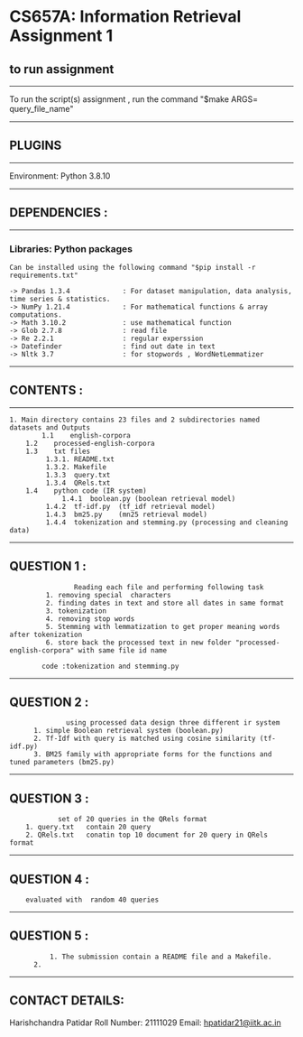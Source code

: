 #  CS657A: Information Retrieval Assignment 1


## to run assignment
------------------------

To run the script(s) assignment , run the command "$make ARGS= query_file_name"

----------
## PLUGINS
----------

Environment: Python 3.8.10  
   
---------------
## DEPENDENCIES :
---------------

### Libraries: Python packages  
    Can be installed using the following command "$pip install -r requirements.txt"  

    -> Pandas 1.3.4             : For dataset manipulation, data analysis, time series & statistics.
    -> NumPy 1.21.4             : For mathematical functions & array computations.
    -> Math 3.10.2              : use mathematical function
    -> Glob 2.7.8               : read file 
    -> Re 2.2.1                 : regular experssion 
    -> Datefinder               : find out date in text
    -> Nltk 3.7                 : for stopwords , WordNetLemmatizer

-----------
## CONTENTS :
-----------
   
	1. Main directory contains 23 files and 2 subdirectories named datasets and Outputs
	        1.1    english-corpora 
		1.2    processed-english-corpora
		1.3    txt files 
			 1.3.1. README.txt
			 1.3.2. Makefile
			 1.3.3  query.txt
			 1.3.4  QRels.txt
		1.4    python code (IR system)
		         1.4.1  boolean.py (boolean retrieval model)
			 1.4.2  tf-idf.py  (tf_idf retrieval model)
			 1.4.3  bm25.py    (mn25 retrieval model)
			 1.4.4  tokenization and stemming.py (processing and cleaning data)
	


------------
QUESTION 1 : 
------------
                    
                    Reading each file and performing following task
		     1. removing special  characters
		     2. finding dates in text and store all dates in same format
		     3. tokenization
		     4. removing stop words 
		     5. Stemming with lemmatization to get proper meaning words after tokenization 
		     6. store back the processed text in new folder "processed-english-corpora" with same file id name
		   
		    code :tokenization and stemming.py

-----------
QUESTION 2 :
-----------
                  using processed data design three different ir system 
		  1. simple Boolean retrieval system (boolean.py)
		  2. Tf-Idf with query is matched using cosine similarity (tf-idf.py)
		  3. BM25 family with appropriate forms for the functions and tuned parameters (bm25.py)
		 

-----------
QUESTION 3 :
----------- 
                set of 20 queries in the QRels format
		1. query.txt   contain 20 query 
		2. QRels.txt   conatin top 10 document for 20 query in QRels format



-----------
QUESTION 4 :
----------- 
		evaluated with  random 40 queries
		
		

-----------
QUESTION 5 :
-----------
              1. The submission contain a README file and a Makefile.
	      2. 




----------------
CONTACT DETAILS:
----------------

Harishchandra Patidar 
Roll Number: 21111029
Email: hpatidar21@iitk.ac.in
